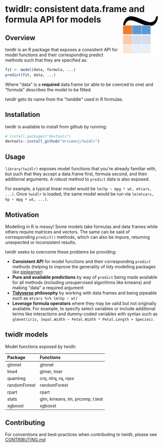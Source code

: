 
<!-- README.md is generated from README.Rmd. Please edit that file -->
twidlr: consistent data.frame and formula API for models <img src="man/figures/logo.png" align="right" />
=========================================================================================================

Overview
--------

twidlr is an R package that exposes a consistent API for model functions and their corresponding predict methods such that they are specified as:

``` r
fit <- model(data, formula, ...)
predict(fit, data, ...)
```

Where "data" is a **required** data.frame (or able to be coerced to one) and "formula" describes the model to be fitted.

twidlr gets its name from the "twiddle" used in R formulas.

Installation
------------

twidlr is available to install from github by running:

``` r
# install.packages("devtools")
devtools::install_github("drsimonj/twidlr")
```

Usage
-----

`library(twidlr)` exposes model functions that you're already familiar with, but such that they accept a data.frame first, formula second, and then additional arguments. A robust method to `predict` data is also exposed.

For example, a typical linear model would be `lm(hp ~ mpg * wt, mtcars, ...)`. Once `twidlr` is loaded, the same model would be run via `lm(mtcars, hp ~ mpg * wt, ...)`.

Motivation
----------

Modelling in R is messy! Some models take formulas and data frames while others require matrices and vectors. The same can be said of corresponding `predict()` methods, which can also be impure, returning unexpected or inconsistent results.

twidlr seeks to overcome these problems be providing:

-   **Consistent API** for model functions and their corresponding `predict` methods (helping to improve the generality of tidy modelling packages like [piplearner](https://github.com/drsimonj/pipelearner))
-   **Pure and available predictions** by way of `predict` being made available for all methods (including unsupervised algorithms like kmeans) and making "data" a required argument
-   **[Tidyverse](http://tidyverse.org/) philosophy** by working with data frames and being pipeable such as `mtcars %>% lm(hp ~ wt)`
-   **Leverage formula operators** where they may be valid but not originally available. For example, to specify select variables or include additional terms like interactions and dummy-coded variables with syntax such as `glmnet(iris, Sepal.Width ~ Petal.Width * Petal.Length + Species)`.

twidlr models
-------------

Model functions exposed by twidlr:

| Package      | Functions                       |
|:-------------|:--------------------------------|
| glmnet       | glmnet                          |
| lme4         | glmer, lmer                     |
| quantreg     | crq, nlrq, rq, rqss             |
| randomForest | randomForest                    |
| rpart        | rpart                           |
| stats        | glm, kmeans, lm, prcomp, t.test |
| xgboost      | xgboost                         |

Contributing
------------

For conventions and best-practices when contributing to twidlr, please see [CONTRIBUTING.md](https://github.com/drsimonj/twidlr/blob/master/CONTRIBUTING.md)

